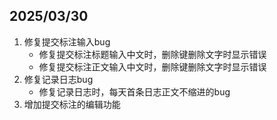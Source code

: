 ## 2025/03/30

1. 修复提交标注输入bug
   - 修复提交标注标题输入中文时，删除键删除文字时显示错误
   - 修复提交标注正文输入中文时，删除键删除文字时显示错误
2. 修复记录日志bug
   - 修复记录日志时，每天首条日志正文不缩进的bug
3. 增加提交标注的编辑功能
